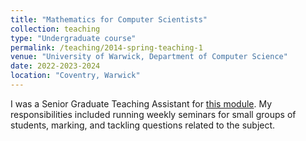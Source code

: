 ```yaml
---
title: "Mathematics for Computer Scientists"
collection: teaching
type: "Undergraduate course"
permalink: /teaching/2014-spring-teaching-1
venue: "University of Warwick, Department of Computer Science"
date: 2022-2023-2024
location: "Coventry, Warwick"
---
```


I was a Senior Graduate Teaching Assistant for [this module](https://warwick.ac.uk/fac/sci/dcs/teaching/modules/cs131/). My responsibilities included running weekly seminars for small groups of students, marking, and tackling questions related to the subject.


